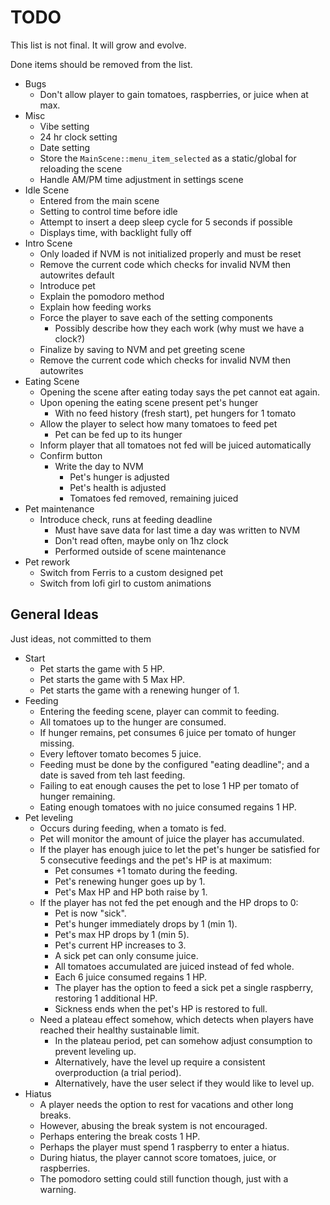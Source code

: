 # TODO

This list is not final. It will grow and evolve.

Done items should be removed from the list.

- Bugs
  - Don't allow player to gain tomatoes, raspberries, or juice when at max.
- Misc
  - Vibe setting
  - 24 hr clock setting
  - Date setting
  - Store the `MainScene::menu_item_selected` as a static/global for reloading the scene
  - Handle AM/PM time adjustment in settings scene
- Idle Scene
  - Entered from the main scene
  - Setting to control time before idle
  - Attempt to insert a deep sleep cycle for 5 seconds if possible
  - Displays time, with backlight fully off
- Intro Scene
  - Only loaded if NVM is not initialized properly and must be reset
  - Remove the current code which checks for invalid NVM then autowrites default
  - Introduce pet
  - Explain the pomodoro method
  - Explain how feeding works
  - Force the player to save each of the setting components
    - Possibly describe how they each work (why must we have a clock?)
  - Finalize by saving to NVM and pet greeting scene
  - Remove the current code which checks for invalid NVM then autowrites
- Eating Scene
  - Opening the scene after eating today says the pet cannot eat again.
  - Upon opening the eating scene present pet's hunger
    - With no feed history (fresh start), pet hungers for 1 tomato
  - Allow the player to select how many tomatoes to feed pet
    - Pet can be fed up to its hunger
  - Inform player that all tomatoes not fed will be juiced automatically
  - Confirm button
    - Write the day to NVM
      - Pet's hunger is adjusted
      - Pet's health is adjusted
      - Tomatoes fed removed, remaining juiced
- Pet maintenance
  - Introduce check, runs at feeding deadline
    - Must have save data for last time a day was written to NVM
    - Don't read often, maybe only on 1hz clock
    - Performed outside of scene maintenance
- Pet rework
  - Switch from Ferris to a custom designed pet
  - Switch from lofi girl to custom animations


## General Ideas
Just ideas, not committed to them
- Start
  - Pet starts the game with 5 HP.
  - Pet starts the game with 5 Max HP.
  - Pet starts the game with a renewing hunger of 1.
- Feeding
  - Entering the feeding scene, player can commit to feeding.
  - All tomatoes up to the hunger are consumed.
  - If hunger remains, pet consumes 6 juice per tomato of hunger missing.
  - Every leftover tomato becomes 5 juice.
  - Feeding must be done by the configured "eating deadline"; and a date is saved from teh last feeding.
  - Failing to eat enough causes the pet to lose 1 HP per tomato of hunger remaining.
  - Eating enough tomatoes with no juice consumed regains 1 HP.
- Pet leveling
  - Occurs during feeding, when a tomato is fed.
  - Pet will monitor the amount of juice the player has accumulated.
  - If the player has enough juice to let the pet's hunger be satisfied for 5 consecutive feedings and the pet's HP is at maximum:
    - Pet consumes +1 tomato during the feeding.
    - Pet's renewing hunger goes up by 1.
    - Pet's Max HP and HP both raise by 1.
  - If the player has not fed the pet enough and the HP drops to 0:
    - Pet is now "sick".
    - Pet's hunger immediately drops by 1 (min 1).
    - Pet's max HP drops by 1 (min 5).
    - Pet's current HP increases to 3.
    - A sick pet can only consume juice.
    - All tomatoes accumulated are juiced instead of fed whole.
    - Each 6 juice consumed regains 1 HP.
    - The player has the option to feed a sick pet a single raspberry, restoring 1 additional HP.
    - Sickness ends when the pet's HP is restored to full.
  - Need a plateau effect somehow, which detects when players have reached their healthy sustainable limit.
    - In the plateau period, pet can somehow adjust consumption to prevent leveling up.
    - Alternatively, have the level up require a consistent overproduction (a trial period).
    - Alternatively, have the user select if they would like to level up.
- Hiatus
  - A player needs the option to rest for vacations and other long breaks.
  - However, abusing the break system is not encouraged.
  - Perhaps entering the break costs 1 HP.
  - Perhaps the player must spend 1 raspberry to enter a hiatus.
  - During hiatus, the player cannot score tomatoes, juice, or raspberries.
  - The pomodoro setting could still function though, just with a warning.
